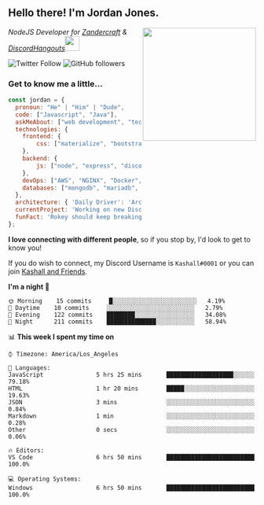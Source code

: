 <h2> Hello there! I'm Jordan Jones.</h2>
<img align="right" src="https://jordanjones.org/hello%20there.gif" width="230">
<p><em>NodeJS Developer for <a href="https://github.com/Zandercraft">Zandercraft</a> & <a href="https://github.com/DiscordHangouts">DiscordHangouts</a><img src="https://media.giphy.com/media/WUlplcMpOCEmTGBtBW/giphy.gif" width="30"></em></p>

![Twitter Follow](https://img.shields.io/twitter/follow/kashalls?label=Follow)
![GitHub followers](https://img.shields.io/github/followers/kashalls?label=Follow&style=social)

### Get to know me a little...

```javascript
const jordan = {
  pronoun: "He" | "Him" | "Dude",
  code: ["Javascript", "Java"],
  askMeAbout: ["web development", "technology", "server racks", "databases"],
  technologies: {
    frontend: {
        css: ["materialize", "bootstrap"]
    },
    backend: {
        js: ["node", "express", "discord.js", "eslint"],
    },
    devOps: ["AWS", "NGINX", "Docker", "KVM"],
    databases: ["mongodb", "mariadb", "redis", "rethinkdb"]
  },
  architecture: { 'Daily Driver': 'Arch Linux', 'Server Applications': 'Ubuntu Focal' },
  currentProject: 'Working on new Discord Bot :)',
  funFact: 'Rokey should keep breaking things, he just needs to learn how to fix them.'
};
```

<b>I love connecting with different people</b>, so if you stop by, I'd look to get to know you!

If you do wish to connect, my Discord Username is `Kashall#0001` or you can join <a href="https://discord.gg/Xv7WKN">Kashall and Friends</a>.

<!--START_SECTION:waka-->
**I'm a night 🦉** 

```text
🌞 Morning    15 commits     █░░░░░░░░░░░░░░░░░░░░░░░░   4.19% 
🌆 Daytime    10 commits     ░░░░░░░░░░░░░░░░░░░░░░░░░   2.79% 
🌃 Evening    122 commits    ████████░░░░░░░░░░░░░░░░░   34.08% 
🌙 Night      211 commits    ██████████████░░░░░░░░░░░   58.94%

```


📊 **This week I spent my time on** 

```text
⌚︎ Timezone: America/Los_Angeles

💬 Languages: 
JavaScript               5 hrs 25 mins       ███████████████████░░░░░░   79.18% 
HTML                     1 hr 20 mins        █████░░░░░░░░░░░░░░░░░░░░   19.63% 
JSON                     3 mins              ░░░░░░░░░░░░░░░░░░░░░░░░░   0.84% 
Markdown                 1 min               ░░░░░░░░░░░░░░░░░░░░░░░░░   0.28% 
Other                    0 secs              ░░░░░░░░░░░░░░░░░░░░░░░░░   0.06%

🔥 Editors: 
VS Code                  6 hrs 50 mins       █████████████████████████   100.0%

💻 Operating Systems: 
Windows                  6 hrs 50 mins       █████████████████████████   100.0%

```


<!--END_SECTION:waka-->

